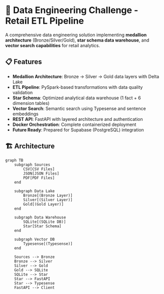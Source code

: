 # 🚀 Data Engineering Challenge - Retail ETL Pipeline

A comprehensive data engineering solution implementing **medallion architecture** (Bronze/Silver/Gold), **star schema data warehouse**, and **vector search capabilities** for retail analytics.

## 📋 Features

- **Medallion Architecture**: Bronze → Silver → Gold data layers with Delta Lake
- **ETL Pipeline**: PySpark-based transformations with data quality validation
- **Star Schema**: Optimized analytical data warehouse (1 fact + 6 dimension tables)
- **Vector Search**: Semantic search using Typesense and sentence embeddings
- **REST API**: FastAPI with layered architecture and authentication
- **Docker Orchestration**: Complete containerized deployment
- **Future Ready**: Prepared for Supabase (PostgreSQL) integration

## 🏗️ Architecture

```mermaid
graph TB
    subgraph Sources
        CSV[CSV Files]
        JSON[JSON Files]
        PDF[PDF Files]
    end
    
    subgraph Data Lake
        Bronze[(Bronze Layer)]
        Silver[(Silver Layer)]
        Gold[(Gold Layer)]
    end
    
    subgraph Data Warehouse
        SQLite[(SQLite DB)]
        Star[Star Schema]
    end
    
    subgraph Vector DB
        Typesense[(Typesense)]
    end
    
    Sources --> Bronze
    Bronze --> Silver
    Silver --> Gold
    Gold --> SQLite
    SQLite --> Star
    Star --> FastAPI
    Star --> Typesense
    FastAPI --> Client

